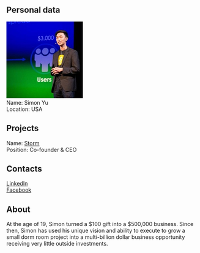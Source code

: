 ## Personal data
![simon_yu photo](photo/simon_yu.jpg)  
Name:   Simon Yu  
Location: USA
## Projects 
Name: [Storm](../projects/storm.md)  
Position: Co-founder & CEO  
## Contacts
[LinkedIn](https://www.linkedin.com/in/simonyu0311/)    
[Facebook](https://www.facebook.com/iceboy0311)
## About
At the age of 19, Simon turned a $100 gift into a $500,000 business. Since then, Simon has used his unique vision and ability to execute to grow a small dorm room project into a multi-billion dollar business opportunity receiving very little outside investments.
